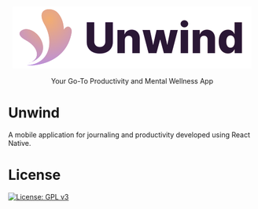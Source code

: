 <p align="center">
    <picture>
      <source media="(prefers-color-scheme: dark)"
          srcset="./assets/unwindLogo-Light.svg"
          width="600"
          height="200"
      />
      <source media="(prefers-color-scheme: light)"
          srcset="./assets/unwindLogo-Dark.svg"
          width="600"
          height="200"
      />
      <img id="logo" alt="Unwind logo"
          src="./assets/unwindLogo-Dark.svg"
      />
    </picture>
</p>

<p align="center">
  Your Go-To Productivity and Mental Wellness App<p>
  </p>

# Unwind
A mobile application for journaling and productivity developed using React Native.

# License
[![License: GPL v3](https://img.shields.io/badge/License-GPLv3-blue.svg)](https://www.gnu.org/licenses/gpl-3.0)

